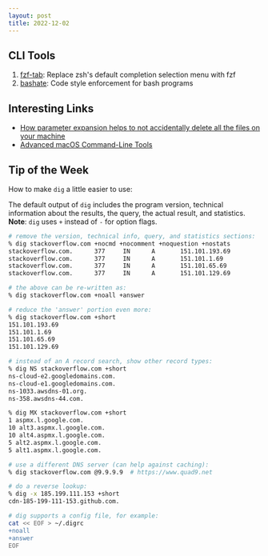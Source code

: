 ```yaml
---
layout: post
title: 2022-12-02
---
```


## CLI Tools

1. [fzf-tab](https://github.com/Aloxaf/fzf-tab): Replace zsh's default completion selection menu with fzf
2. [bashate](https://github.com/openstack/bashate): Code style enforcement for bash programs

## Interesting Links

- [How parameter expansion helps to not accidentally delete all the files on your machine](https://www.stefanjudis.com/today-i-learned/how-parameter-expansion-helps-to-not-delete-everything/)
- [Advanced macOS Command-Line Tools](https://saurabhs.org/advanced-macos-commands)

## Tip of the Week

How to make `dig` a little easier to use:

The default output of `dig` includes the program version, technical information about the results, the query, the actual result, and statistics.
**Note**: `dig` uses `+` instead of `-` for option flags.

```sh
# remove the version, technical info, query, and statistics sections:
% dig stackoverflow.com +nocmd +nocomment +noquestion +nostats
stackoverflow.com.      377     IN      A       151.101.193.69
stackoverflow.com.      377     IN      A       151.101.1.69
stackoverflow.com.      377     IN      A       151.101.65.69
stackoverflow.com.      377     IN      A       151.101.129.69

# the above can be re-written as:
% dig stackoverflow.com +noall +answer

# reduce the 'answer' portion even more:
% dig stackoverflow.com +short
151.101.193.69
151.101.1.69
151.101.65.69
151.101.129.69

# instead of an A record search, show other record types:
% dig NS stackoverflow.com +short
ns-cloud-e2.googledomains.com.
ns-cloud-e1.googledomains.com.
ns-1033.awsdns-01.org.
ns-358.awsdns-44.com.

% dig MX stackoverflow.com +short
1 aspmx.l.google.com.
10 alt3.aspmx.l.google.com.
10 alt4.aspmx.l.google.com.
5 alt2.aspmx.l.google.com.
5 alt1.aspmx.l.google.com.

# use a different DNS server (can help against caching):
% dig stackoverflow.com @9.9.9.9  # https://www.quad9.net

# do a reverse lookup:
% dig -x 185.199.111.153 +short
cdn-185-199-111-153.github.com.

# dig supports a config file, for example:
cat << EOF > ~/.digrc
+noall
+answer
EOF
```
